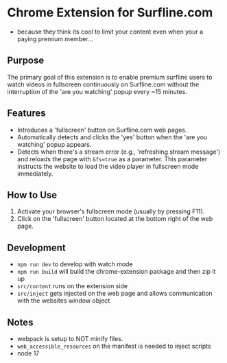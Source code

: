 # Chrome Extension for Surfline.com
- because they think its cool to limit your content even when your a paying premium member...
## Purpose
The primary goal of this extension is to enable premium surfline users to watch videos in fullscreen continuously on Surfline.com without the interruption of the 'are you watching' popup every ~15 minutes.

## Features
- Introduces a 'fullscreen' button on Surfline.com web pages.
- Automatically detects and clicks the 'yes' button when the 'are you watching' popup appears.
- Detects when there's a stream error (e.g., 'refreshing stream message') and reloads the page with `&fs=true` as a parameter. This parameter instructs the website to load the video player in fullscreen mode immediately.

## How to Use
1. Activate your browser's fullscreen mode (usually by pressing F11).
2. Click on the 'fullscreen' button located at the bottom right of the web page.

## Development
- `npm run dev` to develop with watch mode
- `npm run build` will build the chrome-extension package and then zip it up
- `src/content` runs on the extension side
- `src/inject` gets injected on the web page and allows communication with the websites window object

## Notes
- webpack is setup to NOT minify files.
- `web_accessible_resources` on the manifest is needed to inject scripts
- node 17